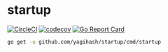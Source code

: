 # startup
[![CircleCI](https://circleci.com/gh/yagihash/startup.svg?style=svg)](https://circleci.com/gh/yagihash/startup) [![codecov](https://codecov.io/gh/yagihash/startup/branch/master/graph/badge.svg)](https://codecov.io/gh/yagihash/startup) [![Go Report Card](https://goreportcard.com/badge/github.com/yagihash/startup)](https://goreportcard.com/report/github.com/yagihash/startup)
```bash
go get -u github.com/yagihash/startup/cmd/startup
```
